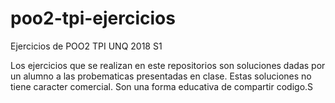 # poo2-tpi-ejercicios

Ejercicios de POO2 TPI UNQ 2018 S1 

Los ejercicios que se realizan en este repositorios son soluciones dadas por un alumno a las probematicas presentadas en clase. Estas soluciones no tiene caracter comercial. Son una forma educativa de compartir codigo.S
